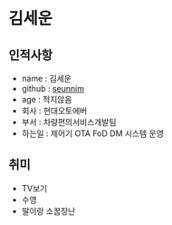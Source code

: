 # 김세운

## 인적사항

- name : 김세운
- github : [seunnim](https://github.com/seunnim)
- age : 적지않음
- 회사 : 현대오토에버
- 부서 : 차량편의서비스개발팀
- 하는일 : 제어기 OTA FoD DM 시스템 운영

## 취미

- TV보기
- 수영
- 딸이랑 소꿉장난